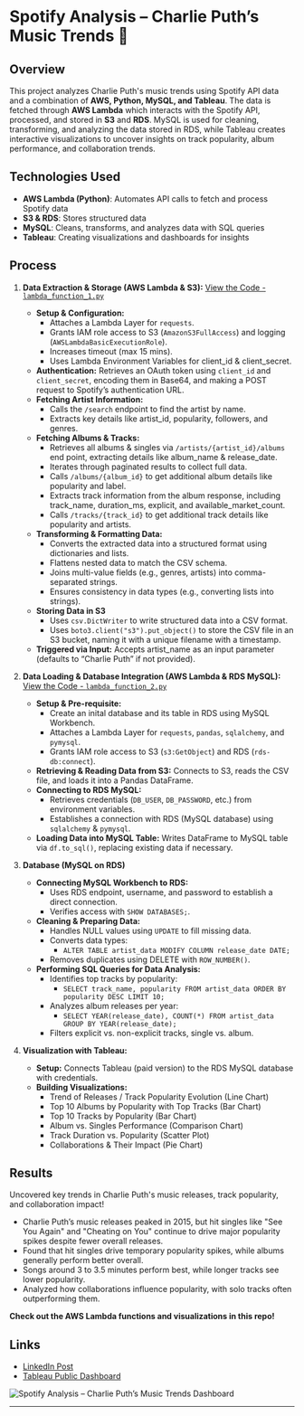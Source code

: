 # Spotify Analysis – Charlie Puth’s Music Trends 🎵

## Overview  
This project analyzes Charlie Puth's music trends using Spotify API data and a combination of **AWS, Python, MySQL, and Tableau**. The data is fetched through **AWS Lambda** which interacts with the Spotify API, processed, and stored in **S3** and **RDS**. MySQL is used for cleaning, transforming, and analyzing the data stored in RDS, while Tableau creates interactive visualizations to uncover insights on track popularity, album performance, and collaboration trends.

## Technologies Used  
- **AWS Lambda (Python)**: Automates API calls to fetch and process Spotify data
- **S3 & RDS**: Stores structured data
- **MySQL**: Cleans, transforms, and analyzes data with SQL queries
- **Tableau**: Creating visualizations and dashboards for insights

## Process  
1. **Data Extraction & Storage (AWS Lambda & S3):** [View the Code - `lambda_function_1.py`](./lambda_function_1.py)

   - **Setup & Configuration:**
      - Attaches a Lambda Layer for `requests`.
      - Grants IAM role access to S3 (`AmazonS3FullAccess`) and logging (`AWSLambdaBasicExecutionRole`).
      - Increases timeout (max 15 mins).
      - Uses Lambda Environment Variables for client_id & client_secret.
   - **Authentication:** Retrieves an OAuth token using `client_id` and `client_secret`, encoding them in Base64, and making a POST request to Spotify’s authentication URL.
   - **Fetching Artist Information:**
      - Calls the `/search` endpoint to find the artist by name.
      - Extracts key details like artist_id, popularity, followers, and genres.
   - **Fetching Albums & Tracks:**
      - Retrieves all albums & singles via `/artists/{artist_id}/albums` end point, extracting details like album_name & release_date.
      - Iterates through paginated results to collect full data.
      - Calls `/albums/{album_id}` to get additional album details like popularity and label.
      - Extracts track information from the album response, including track_name, duration_ms, explicit, and available_market_count.
      - Calls `/tracks/{track_id}` to get additional track details like popularity and artists.
   - **Transforming & Formatting Data:**
      - Converts the extracted data into a structured format using dictionaries and lists.
      - Flattens nested data to match the CSV schema.
      - Joins multi-value fields (e.g., genres, artists) into comma-separated strings.
      - Ensures consistency in data types (e.g., converting lists into strings).
   - **Storing Data in S3**
      - Uses `csv.DictWriter` to write structured data into a CSV format.
      - Uses `boto3.client("s3").put_object()` to store the CSV file in an S3 bucket, naming it with a unique filename with a timestamp.
   - **Triggered via Input:** Accepts artist_name as an input parameter (defaults to “Charlie Puth” if not provided).

2. **Data Loading & Database Integration (AWS Lambda & RDS MySQL):** [View the Code - `lambda_function_2.py`](./lambda_function_2.py)
   - **Setup & Pre-requisite:**
     - Create an inital database and its table in RDS using MySQL Workbench.
     - Attaches a Lambda Layer for `requests`, `pandas`, `sqlalchemy`, and `pymysql`.
     - Grants IAM role access to S3 (`s3:GetObject`) and RDS (`rds-db:connect`).
   - **Retrieving & Reading Data from S3:** Connects to S3, reads the CSV file, and loads it into a Pandas DataFrame.
   - **Connecting to RDS MySQL:**
      - Retrieves credentials (`DB_USER`, `DB_PASSWORD`, etc.) from environment variables.
      - Establishes a connection with RDS (MySQL database) using `sqlalchemy` & `pymysql`.
   - **Loading Data into MySQL Table:** Writes DataFrame to MySQL table via `df.to_sql()`, replacing existing data if necessary.
     
3. **Database (MySQL on RDS)**
   - **Connecting MySQL Workbench to RDS:**
      - Uses RDS endpoint, username, and password to establish a direct connection.
      - Verifies access with `SHOW DATABASES;`.
   - **Cleaning & Preparing Data:**
     - Handles NULL values using `UPDATE` to fill missing data.
     - Converts data types:
       - `ALTER TABLE artist_data MODIFY COLUMN release_date DATE;`
     - Removes duplicates using DELETE with `ROW_NUMBER()`.
   - **Performing SQL Queries for Data Analysis:**
      - Identifies top tracks by popularity:
        - `SELECT track_name, popularity FROM artist_data ORDER BY popularity DESC LIMIT 10;`
      - Analyzes album releases per year:
        - `SELECT YEAR(release_date), COUNT(*) FROM artist_data GROUP BY YEAR(release_date);`
      - Filters explicit vs. non-explicit tracks, single vs. album.

5. **Visualization with Tableau:**  
   - **Setup:** Connects Tableau (paid version) to the RDS MySQL database with credentials.
   - **Building Visualizations:** 
     - Trend of Releases / Track Popularity Evolution (Line Chart)
     - Top 10 Albums by Popularity with Top Tracks (Bar Chart)
     - Top 10 Tracks by Popularity (Bar Chart)
     - Album vs. Singles Performance (Comparison Chart)
     - Track Duration vs. Popularity (Scatter Plot)
     - Collaborations & Their Impact (Pie Chart)
   
## Results  
Uncovered key trends in Charlie Puth's music releases, track popularity, and collaboration impact!
   - Charlie Puth’s music releases peaked in 2015, but hit singles like "See You Again" and "Cheating on You" continue to drive major popularity spikes despite fewer overall releases.
   - Found that hit singles drive temporary popularity spikes, while albums generally perform better overall.
   - Songs around 3 to 3.5 minutes perform best, while longer tracks see lower popularity.
   - Analyzed how collaborations influence popularity, with solo tracks often outperforming them.

**Check out the AWS Lambda functions and visualizations in this repo!**

## Links  
- [LinkedIn Post](#)  
- [Tableau Public Dashboard](https://public.tableau.com/views/SpotifyAnalysisCharliePuthsMusicTrends1/SpotifyAnalysisCharliePuthsMusicTrends?:language=en-US&:sid=&:redirect=auth&:display_count=n&:origin=viz_share_link)  

![Spotify Analysis – Charlie Puth’s Music Trends Dashboard](./Spotify_Analysis_Dashboard.png)

---
